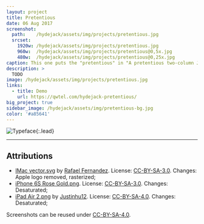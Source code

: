 ```yaml
---
layout: project
title: Pretentious
date: 06 Aug 2017
screenshot:
  path:    /hydejack/assets/img/projects/pretentious.jpg
  srcset:
    1920w: /hydejack/assets/img/projects/pretentious.jpg
    960w:  /hydejack/assets/img/projects/pretentious@0,5x.jpg
    480w:  /hydejack/assets/img/projects/pretentious@0,25x.jpg
caption: This one puts the "pretentious" in "A pretentious two-column Jekyll theme".
description: >
  TODO
image: /hydejack/assets/img/projects/pretentious.jpg
links:
  - title: Demo
    url: https://qwtel.com/hydejack-pretentious/
big_project: true
sidebar_image: /hydejack/assets/img/pretentious-bg.jpg
color: '#a85641'
---
```


![Typeface](/hydejack/assets/img/pretentious-1.jpg){:.lead}

***

## Attributions
* [IMac vector.svg](https://commons.wikimedia.org/wiki/File:IMac_vector.svg)
  by [Rafael Fernandez](https://commons.wikimedia.org/wiki/User:TheGoldenBox).
  License: [CC-BY-SA-3.0]. Changes: Apple logo removed, rasterized;
* [iPhone 6S Rose Gold.png](https://commons.wikimedia.org/wiki/File:IPhone_6S_Rose_Gold.png).
  License: [CC-BY-SA-3.0]. Changes: Desaturated;
* [iPad Air 2.png](https://commons.wikimedia.org/wiki/File:IPad_Air_2.png)
  by [Justinhu12](https://commons.wikimedia.org/wiki/User:Justinhu12).
  License: [CC-BY-SA-4.0]. Changes: Desaturated;

Screenshots can be reused under [CC-BY-SA-4.0].

[CC-BY-SA-4.0]: https://creativecommons.org/licenses/by-sa/4.0/
[CC-BY-SA-3.0]: https://creativecommons.org/licenses/by-sa/3.0/
